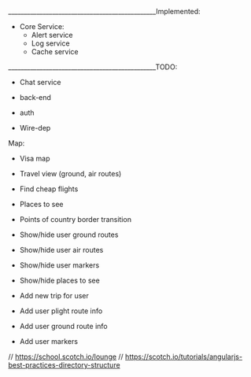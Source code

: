 

_______________________________________________Implemented:

- Core Service: 
    - Alert service
    - Log service
    - Cache service



_______________________________________________TODO:

- Chat service
- back-end

- auth

- Wire-dep

Map:
- Visa map
- Travel view (ground, air routes)
- Find cheap flights
- Places to see
- Points of country border transition

- Show/hide user ground routes
- Show/hide user air routes
- Show/hide user markers 
- Show/hide places to see
- Add new trip for user
- Add user plight route info
- Add user ground route info
- Add user markers



// https://school.scotch.io/lounge
// https://scotch.io/tutorials/angularjs-best-practices-directory-structure
